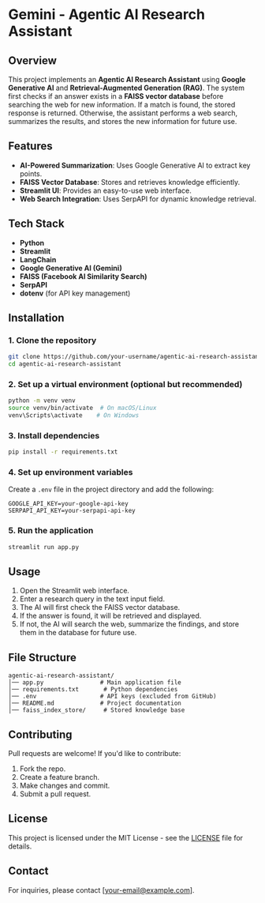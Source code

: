 # Gemini - Agentic AI Research Assistant

## Overview
This project implements an **Agentic AI Research Assistant** using **Google Generative AI** and **Retrieval-Augmented Generation (RAG)**. The system first checks if an answer exists in a **FAISS vector database** before searching the web for new information. If a match is found, the stored response is returned. Otherwise, the assistant performs a web search, summarizes the results, and stores the new information for future use.

## Features
- **AI-Powered Summarization**: Uses Google Generative AI to extract key points.
- **FAISS Vector Database**: Stores and retrieves knowledge efficiently.
- **Streamlit UI**: Provides an easy-to-use web interface.
- **Web Search Integration**: Uses SerpAPI for dynamic knowledge retrieval.

## Tech Stack
- **Python**
- **Streamlit**
- **LangChain**
- **Google Generative AI (Gemini)**
- **FAISS (Facebook AI Similarity Search)**
- **SerpAPI**
- **dotenv** (for API key management)

## Installation
### 1. Clone the repository
```sh
git clone https://github.com/your-username/agentic-ai-research-assistant.git
cd agentic-ai-research-assistant
```

### 2. Set up a virtual environment (optional but recommended)
```sh
python -m venv venv
source venv/bin/activate  # On macOS/Linux
venv\Scripts\activate    # On Windows
```

### 3. Install dependencies
```sh
pip install -r requirements.txt
```

### 4. Set up environment variables
Create a `.env` file in the project directory and add the following:
```
GOOGLE_API_KEY=your-google-api-key
SERPAPI_API_KEY=your-serpapi-api-key
```

### 5. Run the application
```sh
streamlit run app.py
```

## Usage
1. Open the Streamlit web interface.
2. Enter a research query in the text input field.
3. The AI will first check the FAISS vector database.
4. If the answer is found, it will be retrieved and displayed.
5. If not, the AI will search the web, summarize the findings, and store them in the database for future use.

## File Structure
```
agentic-ai-research-assistant/
│── app.py                # Main application file
│── requirements.txt       # Python dependencies
│── .env                  # API keys (excluded from GitHub)
│── README.md             # Project documentation
│── faiss_index_store/     # Stored knowledge base
```

## Contributing
Pull requests are welcome! If you'd like to contribute:
1. Fork the repo.
2. Create a feature branch.
3. Make changes and commit.
4. Submit a pull request.

## License
This project is licensed under the MIT License - see the [LICENSE](LICENSE) file for details.

## Contact
For inquiries, please contact [your-email@example.com].

